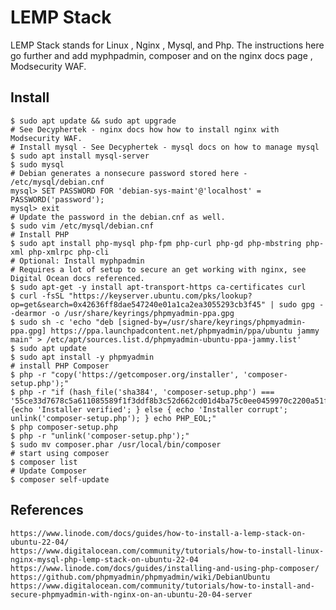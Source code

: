 LEMP Stack
==========

LEMP Stack stands for Linux , Nginx , Mysql, and Php. The instructions here go further
and add myphpadmin, composer and on the nginx docs page , Modsecurity WAF. 

Install
-------

    $ sudo apt update && sudo apt upgrade
    # See Decyphertek - nginx docs how how to install nginx with Modsecurity WAF. 
    # Install mysql - See Decyphertek - mysql docs on how to manage mysql 
    $ sudo apt install mysql-server
    $ sudo mysql
    # Debian generates a nonsecure password stored here - /etc/mysql/debian.cnf
    mysql> SET PASSWORD FOR 'debian-sys-maint'@'localhost' = PASSWORD('password');
    mysql> exit
    # Update the password in the debian.cnf as well. 
    $ sudo vim /etc/mysql/debian.cnf
    # Install PHP
    $ sudo apt install php-mysql php-fpm php-curl php-gd php-mbstring php-xml php-xmlrpc php-cli
    # Optional: Install myphpadmin
    # Requires a lot of setup to secure an get working with nginx, see Digital Ocean docs referenced. 
    $ sudo apt-get -y install apt-transport-https ca-certificates curl
    $ curl -fsSL "https://keyserver.ubuntu.com/pks/lookup?op=get&search=0x42636ff8dae547240e01a1ca2ea3055293cb3f45" | sudo gpg --dearmor -o /usr/share/keyrings/phpmyadmin-ppa.gpg
    $ sudo sh -c 'echo "deb [signed-by=/usr/share/keyrings/phpmyadmin-ppa.gpg] https://ppa.launchpadcontent.net/phpmyadmin/ppa/ubuntu jammy main" > /etc/apt/sources.list.d/phpmyadmin-ubuntu-ppa-jammy.list'
    $ sudo apt update
    $ sudo apt install -y phpmyadmin
    # install PHP Composer 
    $ php -r "copy('https://getcomposer.org/installer', 'composer-setup.php');"
    $ php -r "if (hash_file('sha384', 'composer-setup.php') === '55ce33d7678c5a611085589f1f3ddf8b3c52d662cd01d4ba75c0ee0459970c2200a51f492d557530c71c15d8dba01eae') {echo 'Installer verified'; } else { echo 'Installer corrupt'; unlink('composer-setup.php'); } echo PHP_EOL;"
    $ php composer-setup.php
    $ php -r "unlink('composer-setup.php');"
    $ sudo mv composer.phar /usr/local/bin/composer
    # start using composer
    $ composer list
    # Update Composer
    $ composer self-update

References
----------

    https://www.linode.com/docs/guides/how-to-install-a-lemp-stack-on-ubuntu-22-04/
    https://www.digitalocean.com/community/tutorials/how-to-install-linux-nginx-mysql-php-lemp-stack-on-ubuntu-22-04
    https://www.linode.com/docs/guides/installing-and-using-php-composer/
    https://github.com/phpmyadmin/phpmyadmin/wiki/DebianUbuntu
    https://www.digitalocean.com/community/tutorials/how-to-install-and-secure-phpmyadmin-with-nginx-on-an-ubuntu-20-04-server